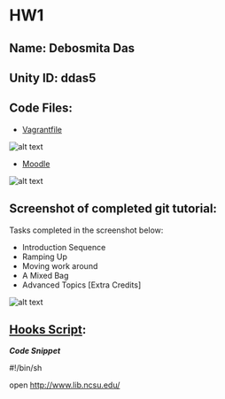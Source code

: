 # HW1

## Name: Debosmita Das     
## Unity ID: ddas5

## Code Files:
* [Vagrantfile](https://github.ncsu.edu/ddas5/HW1/blob/master/Vagrantfile)

 ![alt text](https://github.ncsu.edu/ddas5/HW0/blob/master/Slack.png)
* [Moodle](https://wolfware.ncsu.edu/profile/)

 ![alt text](https://github.ncsu.edu/ddas5/HW0/blob/master/Moodle.png)

## Screenshot of completed git tutorial:
Tasks completed in the screenshot below:
* Introduction Sequence
* Ramping Up
* Moving work around
* A Mixed Bag
* Advanced Topics [Extra Credits]

![alt text](https://github.ncsu.edu/ddas5/HW0/blob/master/Overall.png)


## [Hooks Script](https://github.ncsu.edu/ddas5/HW0/blob/master/post-commit "Hook Scripts Link"):

   **_Code Snippet_**
   
   #!/bin/sh
   
   open http://www.lib.ncsu.edu/
